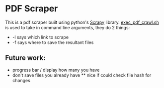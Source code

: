 # PDF Scraper

This is a pdf scraper built using python's
[Scrapy](http://scrapy.org/) library.
[exec_pdf_crawl.sh](exec_pdf_crawl.sh) is used to take in command
line arguments, they do 2 things:
* -l says which link to scrape
* -f says where to save the resultant files

## Future work:
* progress bar / display how many you have
* don't save files you already have
** nice if could check file hash for changes
